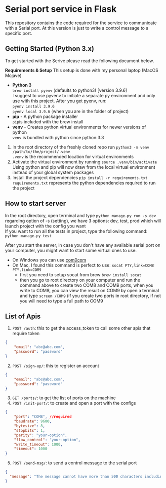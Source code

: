 # Serial port service in Flask

This repository contains the code required for the service to communicate with a Serial port. At this version is just to write a control message to a specific port.


## Getting Started (Python 3.x)
To get started with the Serive please read the following document below.

**Requirements & Setup**
This setup is done with my personal laptop (MacOS Mojave)
- **Python 3**  
`brew install pyenv` (defaults to python3) [version 3.9.6]  
I suggest to use pyvenv to initiate a separate py environment and only use with this project. 
After you get pyenv, run:  
`pyenv install 3.9.6`  
`pyenv local 3.9.6` (when you are in the folder of project)
- **pip** - A python package installer  
`pip`is included with the brew install
- **venv** - Creates python virtual environments for newer versions of python  
`venv` is bundled with python since python 3.3

1. In the root directory of the freshly cloned repo run `python3 -m venv /path/to/the/project/.venv`  
`.venv` is the recommended location for virtual environments
2. Activate the virtual environment by running `source .venv/bin/activate`  
Using python and pip will now draw from the local virtual environment instead of your global system packages
3. Install the project dependencies `pip install -r requirements.txt`  
`requirements.txt` represents the python dependencies required to run the project

## How to start server
In the root directory, open terminal and type `python manage.py run -s dev`
regarding option of -s (setting), we have 3 options: dev, test, prod which will launch project with the config you want  
If you want to run all the tests in project, type the following command:  
`python manage.py test`  
  
After you start the server, in case you don't have any available serial port on your computer, you might want to start some virtual ones to use.  
- On Windows you can use [com0com](http://com0com.sourceforge.net/)
- On Mac, I found this command is perfect to use: `socat PTY,link=COM8 PTY,link=COM9`
  - first you need to setup socat from brew `brew install socat`
  - then you go to root directory on your computer and run the command above to create two COM8 and COM9 ports, when you write to COM8, you can view the result
  on COM9 by open a terminal and type `screen /COM9` (if you create two ports in root directory, if not you will need to type a full path to COM9

## List of Apis
1. `POST /auth`: this to get the access_token to call some other apis that require token
```json
{
    "email": "abc@abc.com", 
    "password": "password"
}
```
2. `POST /sign-up/`: this to register an account
```json
{
    "email": "abc@abc.com", 
    "password": "password"
}
```
3. `GET /ports/`: to get the list of ports on the machine
4. `POST /init-port/`: to create and open a port with the configs
```json
{
    "port": "COM8", //required
    "baudrate": 9600, 
    "bytesize": 8, 
    "stopbits": 1, 
    "parity": "your-option", 
    "flow_control": "your-option", 
    "write_timeout": 1000, 
    "timeout": 1000
}
```
5. `POST /send-msg/`: to send a control message to the serial port
```json
{
  "message": "The message cannot have more than 500 characters including special ones like space"
}
```

